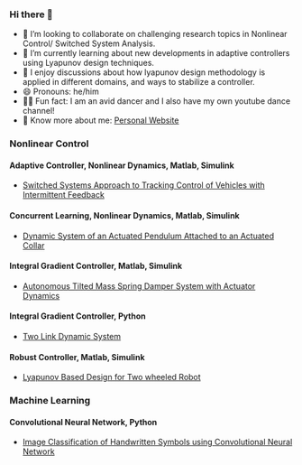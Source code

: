 ### Hi there 👋

* 👬 I’m looking to collaborate on challenging research topics in Nonlinear Control/ Switched System Analysis.
* 🌱 I’m currently learning about new developments in adaptive controllers using Lyapunov design techniques.
* 💬 I enjoy discussions about how lyapunov design methodology is applied in different domains, and ways to stabilize a controller.
* 😄 Pronouns: he/him
* 🕺🏽 Fun fact: I am an avid dancer and I also have my own youtube dance channel!
* 👦 Know more about me: [Personal Website](https://kaushikjadav1811.wixsite.com/my-site)

### Nonlinear Control
#### Adaptive Controller, Nonlinear Dynamics, Matlab, Simulink
* [Switched Systems Approach to Tracking Control of Vehicles with Intermittent Feedback](https://drive.google.com/file/d/1JETDlw2sgi4vDaijrQSRo-VNtcCYBVbK/view?usp=sharing)

#### Concurrent Learning, Nonlinear Dynamics, Matlab, Simulink
* [Dynamic System of an Actuated Pendulum Attached to an Actuated Collar](https://drive.google.com/file/d/1_HACxWwOEu_zsE0v4qkJenjycxoyHFl7/view?usp=sharing)

#### Integral Gradient Controller, Matlab, Simulink
* [Autonomous Tilted Mass Spring Damper System with Actuator Dynamics](https://drive.google.com/file/d/1N6UaVqCDy_1bep36RFZv7_DL2hNS7soz/view?usp=sharing)  

#### Integral Gradient Controller, Python
* [Two Link Dynamic System](https://drive.google.com/file/d/1dU0wle8FK6-64OXOSSdeJKz8FonJiFjn/view?usp=sharing)

#### Robust Controller, Matlab, Simulink
* [Lyapunov Based Design for Two wheeled Robot](https://drive.google.com/file/d/1FnnX7Hrwap-JqkDSVObj-YBKnKOWS-SG/view?usp=sharing)


### Machine Learning
#### Convolutional Neural Network, Python
* [Image Classification of Handwritten Symbols using Convolutional Neural Network](https://drive.google.com/file/d/1l9Nnhn3Uc_1DtZW6dzqj1WwTY6mpmxBW/view?usp=sharing)




<!--
**kaushik-jadav/kaushik-jadav** is a ✨ _special_ ✨ repository because its `README.md` (this file) appears on your GitHub profile.

Here are some ideas to get you started:

- 🔭 I’m currently working on ...
- 🌱 I’m currently learning ...
- 👯 I’m looking to collaborate on ...
- 🤔 I’m looking for help with ...
- 💬 Ask me about ...
- 📫 How to reach me: ...
- 😄 Pronouns: ...
- ⚡ Fun fact: ...
-->

